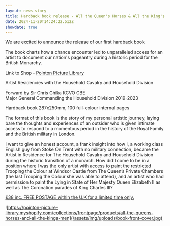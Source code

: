 ```yaml
---
layout: news-story
title: Hardback book release - All the Queen's Horses & All the King's Men
date: 2024-11-20T14:24:22.512Z
showdate: true
---
```

We are excited to announce the release of our first hardback book

The book charts how a chance encounter led to unparalleled access for an artist to document our nation's pageantry during a historic period for the British Monarchy.

Link to Shop - [Pointon Picture Library](https://pointon-picture-library.myshopify.com/)

Artist Residencies with the Household Cavalry and Household Division

Forward by Sir Chris Ghika KCVO CBE\
Major General Commanding the Household Division 2019-2023

Hardback book 287x250mm, 100 full-colour internal pages

The format of this book is the story of my personal artistic journey, laying bare the thoughts and experiences of an outsider who is given intimate access to respond to a momentous period in the history of the Royal Family and the British military in London.

I want to give an honest account, a frank insight into how I, a working class English guy from Stoke On Trent with no military connection, became the Artist in Residence for The Household Cavalry and Household Division during the historic transition of a monarch. How did I come to be in a position where I was the only artist with access to paint the restricted Trooping the Colour at Windsor Castle from The Queen’s Private Chambers (the last Trooping the Colour she was able to attend), and an artist who had permission to paint the Lying in State of Her Majesty Queen Elizabeth II as well as The Coronation parades of King Charles III?

[£38 inc. FREE POSTAGE within the U.K for a limited time only.](https://pointon-picture-library.myshopify.com/collections/frontpage/products/all-the-queens-horses-and-all-the-kings-men)

![https://pointon-picture-library.myshopify.com/collections/frontpage/products/all-the-queens-horses-and-all-the-kings-men](/assets/img/uploads/book-front-cover.jpg)